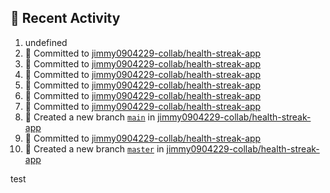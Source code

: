## 📌 Recent Activity
<!--START_SECTION:activity-->
1. undefined
2. 📝 Committed to [jimmy0904229-collab/health-streak-app](https://github.com/jimmy0904229-collab/health-streak-app/commit/182f56ca78f8b6150315559f1e3ae5928db6f960)
3. 📝 Committed to [jimmy0904229-collab/health-streak-app](https://github.com/jimmy0904229-collab/health-streak-app/commit/2e5e9e4b7211c820c2295b729ff21b8be7a734c8)
4. 📝 Committed to [jimmy0904229-collab/health-streak-app](https://github.com/jimmy0904229-collab/health-streak-app/commit/d586affecef97e172c62272d706480d2379644da)
5. 📝 Committed to [jimmy0904229-collab/health-streak-app](https://github.com/jimmy0904229-collab/health-streak-app/commit/deda2d16c59eb810d6d8f1efacb71654e65e8a06)
6. 📝 Committed to [jimmy0904229-collab/health-streak-app](https://github.com/jimmy0904229-collab/health-streak-app/commit/11f3684e7586925cacce0460acdca9dd9c35029a)
7. 📝 Committed to [jimmy0904229-collab/health-streak-app](https://github.com/jimmy0904229-collab/health-streak-app/commit/4ce07eccdecc6026ff50bfa1afa4ad3d48ca1312)
8. 🎉 Created a new branch [`main`](https://github.com/jimmy0904229-collab/health-streak-app/tree/main) in [jimmy0904229-collab/health-streak-app](https://github.com/jimmy0904229-collab/health-streak-app)
9. 📝 Committed to [jimmy0904229-collab/health-streak-app](https://github.com/jimmy0904229-collab/health-streak-app/commit/95b49c526ddf5a3a33464cc83df3ee60fec171a5)
10. 🎉 Created a new branch [`master`](https://github.com/jimmy0904229-collab/health-streak-app/tree/master) in [jimmy0904229-collab/health-streak-app](https://github.com/jimmy0904229-collab/health-streak-app)
<!--END_SECTION:activity-->
test
